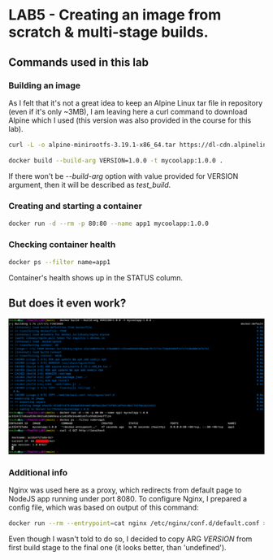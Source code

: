 # LAB5 - Creating an image from scratch & multi-stage builds.

## Commands used in this lab

### Building an image

As I felt that it's not a great idea to keep an Alpine Linux tar file in repository (even if it's only ~3MB), I am leaving here a curl command to download Alpine which I used (this version was also provided in the course for this lab).

```sh
curl -L -o alpine-minirootfs-3.19.1-x86_64.tar https://dl-cdn.alpinelinux.org/alpine/v3.19/releases/x86_64/alpine-minirootfs-3.19.1-x86_64.tar.gz
```

```sh
docker build --build-arg VERSION=1.0.0 -t mycoolapp:1.0.0 .
```

If there won't be *--build-arg* option with value provided for VERSION argument, then it will be described as *test_build*.

### Creating and starting a container

```sh
docker run -d --rm -p 80:80 --name app1 mycoolapp:1.0.0
```

### Checking container health

```sh
docker ps --filter name=app1
```

Container's health shows up in the STATUS column.

## But does it even work?

![Screenshot](preview.png)

### Additional info

Nginx was used here as a proxy, which redirects from default page to NodeJS app running under port 8080. To configure Nginx, I prepared a config file, which was based on output of this command:

```sh
docker run --rm --entrypoint=cat nginx /etc/nginx/conf.d/default.conf > ./default.conf
```

Even though I wasn't told to do so, I decided to copy ARG *VERSION* from first build stage to the final one (it looks better, than 'undefined').